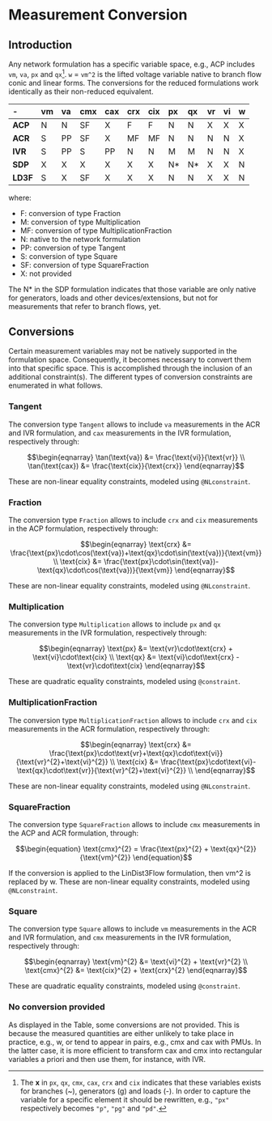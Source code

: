 # Measurement Conversion

## Introduction

Any network formulation has a specific variable space, e.g., ACP includes `vm`,
`va`, `px` and `qx`[^1]. `w` = `vm^2` is the lifted voltage variable native to branch flow conic and linear forms.
The conversions for the reduced formulations work identically as their non-reduced equivalent.

[^1]: The **x** in `px`, `qx`, `cmx`, `cax`, `crx` and `cix`
      indicates that these variables exists for branches (~), generators (g) and
      loads (-). In order to capture the variable for a specific element it
      should be rewritten, e.g., `"px"` respectively becomes `"p"`, `"pg"` and
      `"pd"`.

| -         | vm  | va  | cmx | cax | crx | cix | px  | qx  | vr  | vi  |  w  |
| :-------- | :-- | :-- | :-- | :-- | :-- | :-- | :-- | :-- | :-- | :-- | :-- |
| **ACP**   | N   | N   | SF  | X   | F   | F   | N   | N   | X   | X   | X  |
| **ACR**   | S  | PP  | SF  | X   | MF  | MF  | N   | N   | N   | N   |  X  |
| **IVR**   | S  | PP  | S  | PP  | N   | N   | M   | M   | N   | N   |   X  |
| **SDP**   | X  |  X  | X | X   | X   | X   | N*   | N*   | X   | X   |  N  |
| **LD3F**  | S  |  X  | SF | X   | X   | X   | N   | N   | X   | X   |   N  |

where:
- F:  conversion of type Fraction
- M:  conversion of type Multiplication
- MF: conversion of type MultiplicationFraction
- N:  native to the network formulation
- PP: conversion of type Tangent
- S: conversion of type Square
- SF: conversion of type SquareFraction
- X:  not provided

The N* in the SDP formulation indicates that those variable are only native for
generators, loads and other devices/extensions, but not for measurements that
refer to branch flows, yet.

## Conversions

Certain measurement variables may not be natively supported in the formulation
space. Consequently, it becomes necessary to convert them into that specific
space. This is accomplished through the inclusion of an additional
constraint(s). The different types of conversion constraints are enumerated in
what follows.

### Tangent

The conversion type `Tangent`  allows to include `va` measurements in the
ACR and IVR formulation, and `cax` measurements in the IVR formulation,
respectively through:
```math
\begin{eqnarray}
      \tan(\text{va})   &= \frac{\text{vi}}{\text{vr}}              \\
      \tan(\text{cax})  &= \frac{\text{cix}}{\text{crx}}
\end{eqnarray}
```
These are non-linear equality constraints, modeled using `@NLconstraint`.

### Fraction

The conversion type `Fraction` allows to include `crx` and `cix` measurements
in the ACP formulation, respectively through:
```math
\begin{eqnarray}
      \text{crx} &= \frac{\text{px}\cdot\cos(\text{va})+\text{qx}\cdot\sin(\text{va})}{\text{vm}} \\
      \text{cix} &= \frac{\text{px}\cdot\sin(\text{va})-\text{qx}\cdot\cos(\text{va})}{\text{vm}}
\end{eqnarray}
```
These are non-linear equality constraints, modeled using `@NLconstraint`.

### Multiplication

The conversion type `Multiplication` allows to include `px` and `qx`
measurements in the IVR formulation, respectively through:
```math
\begin{eqnarray}
      \text{px} &= \text{vr}\cdot\text{crx} + \text{vi}\cdot\text{cix} \\
      \text{qx} &= \text{vi}\cdot\text{crx} - \text{vr}\cdot\text{cix}
\end{eqnarray}
```
These are quadratic equality constraints, modeled using `@constraint`.

### MultiplicationFraction

The conversion type `MultiplicationFraction` allows to include `crx` and `cix`
measurements in the ACR formulation, respectively through:
```math
\begin{eqnarray}
      \text{crx} &= \frac{\text{px}\cdot\text{vr}+\text{qx}\cdot\text{vi}}{\text{vr}^{2}+\text{vi}^{2}} \\
      \text{cix} &= \frac{\text{px}\cdot\text{vi}-\text{qx}\cdot\text{vr}}{\text{vr}^{2}+\text{vi}^{2}} \\
\end{eqnarray}
```
These are non-linear equality constraints, modeled using `@NLconstraint`.

### SquareFraction

The conversion type `SquareFraction` allows to include `cmx` measurements in the ACP and ACR
formulation, through:
```math
\begin{equation}
      \text{cmx}^{2} = \frac{\text{px}^{2} + \text{qx}^{2}}{\text{vm}^{2}}  
\end{equation}
```
If the conversion is applied to the LinDist3Flow formulation, then vm^2 is replaced by w.
These are non-linear equality constraints, modeled using `@NLconstraint`.

### Square

The conversion type `Square` allows to include `vm` measurements in the
ACR and IVR formulation, and `cmx` measurements in the IVR
formulation, respectively through:
```math
\begin{eqnarray}
      \text{vm}^{2}     &= \text{vi}^{2} + \text{vr}^{2}                  \\
      \text{cmx}^{2}    &= \text{cix}^{2} + \text{crx}^{2}    
\end{eqnarray}
```
These are quadratic equality constraints, modeled using `@constraint`.

### No conversion provided
As displayed in the Table, some conversions are not provided. This is because the measured quantities are either unlikely to take place in practice, e.g., w, or tend to appear in pairs, e.g., cmx and cax with PMUs. In the latter case, it is more efficient to transform cax and cmx into rectangular variables a priori and then use them, for instance, with IVR.
